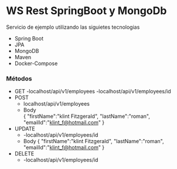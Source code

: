# WS Rest SpringBoot y MongoDb

Servicio de ejemplo utilizando las siguietes  tecnologias

- Spring Boot
- JPA
- MongoDB
- Maven
- Docker-Compose

### Métodos
* GET
    -localhost/api/v1/employees
    -localhost/api/v1/employees/id
* POST
    - localhost/api/v1/employees
    - Body    
        {
            "firstName":"klint Fitzgerald",
            "lastName":"roman",
            "emailId":"klint_f@hotmail.com"
        }    
* UPDATE
    - -localhost/api/v1/employees/id
    - Body
        {
            "firstName":"klint Fitzgerald",
            "lastName":"roman",
            "emailId":"klint_f@hotmail.com"
        }        
* DELETE
    - -localhost/api/v1/employees/id